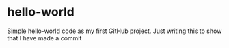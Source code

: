 # hello-world
Simple hello-world code as my first GitHub project. 
Just writing this to show that I have made a commit
